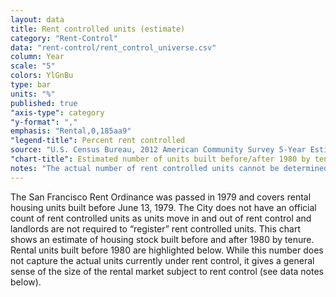 ```yaml
---
layout: data
title: Rent controlled units (estimate)
category: "Rent-Control"
data: "rent-control/rent_control_universe.csv"
column: Year
scale: "5"
colors: YlGnBu
type: bar
units: "%"
published: true
"axis-type": category
"y-format": ","
emphasis: "Rental,0,185aa9"
"legend-title": Percent rent controlled
source: "U.S. Census Bureau, 2012 American Community Survey 5-Year Estimates. Tenure by Year Built."
"chart-title": Estimated number of units built before/after 1980 by tenure
notes: "The actual number of rent controlled units cannot be determined because the rent control ordinance only covers properties built before June 13, 1979 and because there is an exemption from price controls in single family homes/condos where tenants moved in after 1995. In addition, an unknown number of rental units are covered by rent control but are unpermitted. Also, please note the margins of error for each estimate."
---
```


The San Francisco Rent Ordinance was passed in 1979 and covers rental housing units built before June 13, 1979. The City does not have an official count of rent controlled units as units move in and out of rent control and landlords are not required to “register” rent controlled units. This chart shows an estimate of housing stock built before and after 1980 by tenure. Rental units built before 1980 are highlighted below. While this number does not capture the actual units currently under rent control, it gives a general sense of the size of the rental market subject to rent control (see data notes below).